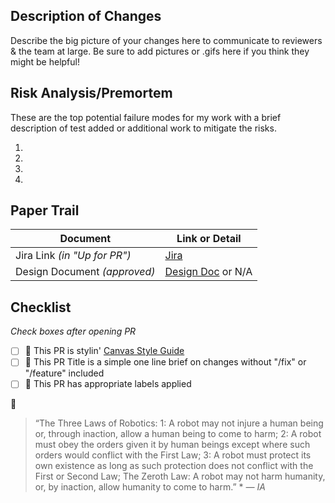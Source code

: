 ## Description of Changes

Describe the big picture of your changes here to communicate to reviewers & the team at large. Be sure to add pictures or .gifs here if you think they might be helpful! 

## Risk Analysis/Premortem

These are the top potential failure modes for my work with a brief description of test added or additional work to mitigate the risks. 

1. 
2.
3.
4.

## Paper Trail

**Document** | **Link or Detail**
------------ | -------------
Jira Link *(in "Up for PR")* | [Jira](Link)
Design Document *(approved)* | [Design Doc](Link) or N/A

## Checklist
*Check boxes after opening PR*

- [ ] :scroll: This PR is stylin' [Canvas Style Guide](https://sites.google.com/a/canvas.technology/engineering/software-development/coding-style)
- [ ] :speech_balloon: This PR Title is a simple one line brief on changes without "/fix" or "/feature" included
- [ ] :flags: This PR has appropriate labels applied

:robot:
>“The Three Laws of Robotics:
>1: A robot may not injure a human being or, through inaction, allow a human being to come to harm;
>2: A robot must obey the orders given it by human beings except where such orders would conflict with the First Law;
>3: A robot must protect its own existence as long as such protection does not conflict with the First or Second Law;
>The Zeroth Law: A robot may not harm humanity, or, by inaction, allow humanity to come to harm.” *
*― IA*

